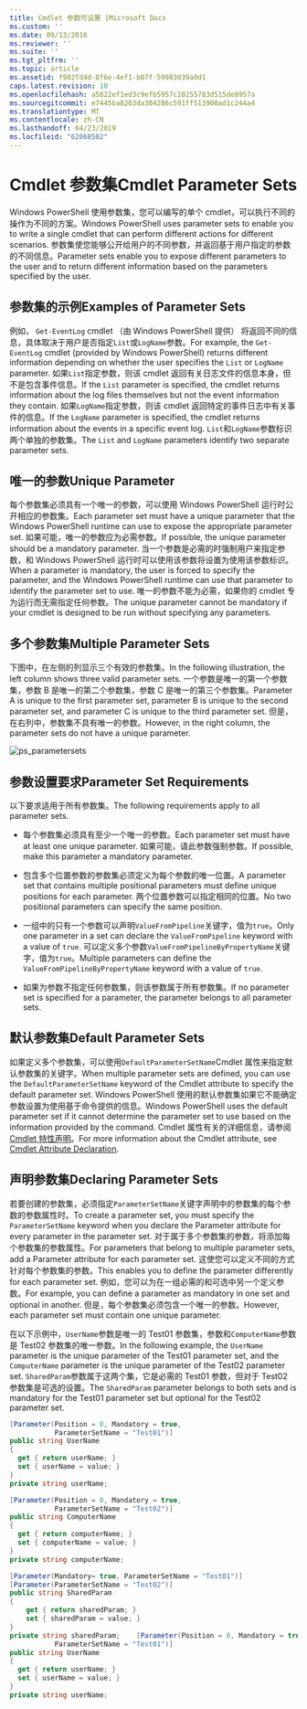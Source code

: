 ```yaml
---
title: Cmdlet 参数可设置 |Microsoft Docs
ms.custom: ''
ms.date: 09/13/2016
ms.reviewer: ''
ms.suite: ''
ms.tgt_pltfrm: ''
ms.topic: article
ms.assetid: f902fd4d-8f6e-4ef1-b07f-59983039a0d1
caps.latest.revision: 10
ms.openlocfilehash: a5822ef1ed3c9efb5957c20255783d515de8957a
ms.sourcegitcommit: e7445ba8203da304286c591ff513900ad1c244a4
ms.translationtype: MT
ms.contentlocale: zh-CN
ms.lasthandoff: 04/23/2019
ms.locfileid: "62068502"
---
```

# <a name="cmdlet-parameter-sets"></a><span data-ttu-id="7b836-102">Cmdlet 参数集</span><span class="sxs-lookup"><span data-stu-id="7b836-102">Cmdlet Parameter Sets</span></span>

<span data-ttu-id="7b836-103">Windows PowerShell 使用参数集，您可以编写的单个 cmdlet，可以执行不同的操作为不同的方案。</span><span class="sxs-lookup"><span data-stu-id="7b836-103">Windows PowerShell uses parameter sets to enable you to write a single cmdlet that can perform different actions for different scenarios.</span></span> <span data-ttu-id="7b836-104">参数集使您能够公开给用户的不同参数，并返回基于用户指定的参数的不同信息。</span><span class="sxs-lookup"><span data-stu-id="7b836-104">Parameter sets enable you to expose different parameters to the user and to return different information based on the parameters specified by the user.</span></span>

## <a name="examples-of-parameter-sets"></a><span data-ttu-id="7b836-105">参数集的示例</span><span class="sxs-lookup"><span data-stu-id="7b836-105">Examples of Parameter Sets</span></span>

<span data-ttu-id="7b836-106">例如， `Get-EventLog` cmdlet （由 Windows PowerShell 提供） 将返回不同的信息，具体取决于用户是否指定`List`或`LogName`参数。</span><span class="sxs-lookup"><span data-stu-id="7b836-106">For example, the `Get-EventLog` cmdlet (provided by Windows PowerShell) returns different information depending on whether the user specifies the `List` or `LogName` parameter.</span></span> <span data-ttu-id="7b836-107">如果`List`指定参数，则该 cmdlet 返回有关日志文件的信息本身，但不是包含事件信息。</span><span class="sxs-lookup"><span data-stu-id="7b836-107">If the `List` parameter is specified, the cmdlet returns information about the log files themselves but not the event information they contain.</span></span> <span data-ttu-id="7b836-108">如果`LogName`指定参数，则该 cmdlet 返回特定的事件日志中有关事件的信息。</span><span class="sxs-lookup"><span data-stu-id="7b836-108">If the `LogName` parameter is specified, the cmdlet returns information about the events in a specific event log.</span></span> <span data-ttu-id="7b836-109">`List`和`LogName`参数标识两个单独的参数集。</span><span class="sxs-lookup"><span data-stu-id="7b836-109">The `List` and `LogName` parameters identify two separate parameter sets.</span></span>

## <a name="unique-parameter"></a><span data-ttu-id="7b836-110">唯一的参数</span><span class="sxs-lookup"><span data-stu-id="7b836-110">Unique Parameter</span></span>

<span data-ttu-id="7b836-111">每个参数集必须具有一个唯一的参数，可以使用 Windows PowerShell 运行时公开相应的参数集。</span><span class="sxs-lookup"><span data-stu-id="7b836-111">Each parameter set must have a unique parameter that the Windows PowerShell runtime can use to expose the appropriate parameter set.</span></span> <span data-ttu-id="7b836-112">如果可能，唯一的参数应为必需参数。</span><span class="sxs-lookup"><span data-stu-id="7b836-112">If possible, the unique parameter should be a mandatory parameter.</span></span> <span data-ttu-id="7b836-113">当一个参数是必需的时强制用户来指定参数，和 Windows PowerShell 运行时可以使用该参数将设置为使用该参数标识。</span><span class="sxs-lookup"><span data-stu-id="7b836-113">When a parameter is mandatory, the user is forced to specify the parameter, and the Windows PowerShell runtime can use that parameter to identify the parameter set to use.</span></span> <span data-ttu-id="7b836-114">唯一的参数不能为必需，如果你的 cmdlet 专为运行而无需指定任何参数。</span><span class="sxs-lookup"><span data-stu-id="7b836-114">The unique parameter cannot be mandatory if your cmdlet is designed to be run without specifying any parameters.</span></span>

## <a name="multiple-parameter-sets"></a><span data-ttu-id="7b836-115">多个参数集</span><span class="sxs-lookup"><span data-stu-id="7b836-115">Multiple Parameter Sets</span></span>

<span data-ttu-id="7b836-116">下图中，在左侧的列显示三个有效的参数集。</span><span class="sxs-lookup"><span data-stu-id="7b836-116">In the following illustration, the left column shows three valid parameter sets.</span></span> <span data-ttu-id="7b836-117">一个参数是唯一的第一个参数集，参数 B 是唯一的第二个参数集，参数 C 是唯一的第三个参数集。</span><span class="sxs-lookup"><span data-stu-id="7b836-117">Parameter A is unique to the first parameter set, parameter B is unique to the second parameter set, and parameter C is unique to the third parameter set.</span></span> <span data-ttu-id="7b836-118">但是，在右列中，参数集不具有唯一的参数。</span><span class="sxs-lookup"><span data-stu-id="7b836-118">However, in the right column, the parameter sets do not have a unique parameter.</span></span>

![ps_parametersets](../media/ps-parametersets.gif)

## <a name="parameter-set-requirements"></a><span data-ttu-id="7b836-120">参数设置要求</span><span class="sxs-lookup"><span data-stu-id="7b836-120">Parameter Set Requirements</span></span>

<span data-ttu-id="7b836-121">以下要求适用于所有参数集。</span><span class="sxs-lookup"><span data-stu-id="7b836-121">The following requirements apply to all parameter sets.</span></span>

- <span data-ttu-id="7b836-122">每个参数集必须具有至少一个唯一的参数。</span><span class="sxs-lookup"><span data-stu-id="7b836-122">Each parameter set must have at least one unique parameter.</span></span> <span data-ttu-id="7b836-123">如果可能，请此参数强制参数。</span><span class="sxs-lookup"><span data-stu-id="7b836-123">If possible, make this parameter a mandatory parameter.</span></span>

- <span data-ttu-id="7b836-124">包含多个位置参数的参数集必须定义为每个参数的唯一位置。</span><span class="sxs-lookup"><span data-stu-id="7b836-124">A parameter set that contains multiple positional parameters must define unique positions for each parameter.</span></span> <span data-ttu-id="7b836-125">两个位置参数可以指定相同的位置。</span><span class="sxs-lookup"><span data-stu-id="7b836-125">No two positional parameters can specify the same position.</span></span>

- <span data-ttu-id="7b836-126">一组中的只有一个参数可以声明`ValueFromPipeline`关键字，值为`true`。</span><span class="sxs-lookup"><span data-stu-id="7b836-126">Only one parameter in a set can declare the `ValueFromPipeline` keyword with a value of `true`.</span></span> <span data-ttu-id="7b836-127">可以定义多个参数`ValueFromPipelineByPropertyName`关键字，值为`true`。</span><span class="sxs-lookup"><span data-stu-id="7b836-127">Multiple parameters can define the `ValueFromPipelineByPropertyName` keyword with a value of `true`.</span></span>

- <span data-ttu-id="7b836-128">如果为参数不指定任何参数集，则该参数属于所有参数集。</span><span class="sxs-lookup"><span data-stu-id="7b836-128">If no parameter set is specified for a parameter, the parameter belongs to all parameter sets.</span></span>

## <a name="default-parameter-sets"></a><span data-ttu-id="7b836-129">默认参数集</span><span class="sxs-lookup"><span data-stu-id="7b836-129">Default Parameter Sets</span></span>

<span data-ttu-id="7b836-130">如果定义多个参数集，可以使用`DefaultParameterSetName`Cmdlet 属性来指定默认参数集的关键字。</span><span class="sxs-lookup"><span data-stu-id="7b836-130">When multiple parameter sets are defined, you can use the `DefaultParameterSetName` keyword of the Cmdlet attribute to specify the default parameter set.</span></span> <span data-ttu-id="7b836-131">Windows PowerShell 使用的默认参数集如果它不能确定参数设置为使用基于命令提供的信息。</span><span class="sxs-lookup"><span data-stu-id="7b836-131">Windows PowerShell uses the default parameter set if it cannot determine the parameter set to use based on the information provided by the command.</span></span> <span data-ttu-id="7b836-132">Cmdlet 属性有关的详细信息，请参阅[Cmdlet 特性声明](./cmdlet-attribute-declaration.md)。</span><span class="sxs-lookup"><span data-stu-id="7b836-132">For more information about the Cmdlet attribute, see [Cmdlet Attribute Declaration](./cmdlet-attribute-declaration.md).</span></span>

## <a name="declaring-parameter-sets"></a><span data-ttu-id="7b836-133">声明参数集</span><span class="sxs-lookup"><span data-stu-id="7b836-133">Declaring Parameter Sets</span></span>

<span data-ttu-id="7b836-134">若要创建的参数集，必须指定`ParameterSetName`关键字声明中的参数集的每个参数的参数属性时。</span><span class="sxs-lookup"><span data-stu-id="7b836-134">To create a parameter set, you must specify the `ParameterSetName` keyword when you declare the Parameter attribute for every parameter in the parameter set.</span></span> <span data-ttu-id="7b836-135">对于属于多个参数集的参数，将添加每个参数集的参数属性。</span><span class="sxs-lookup"><span data-stu-id="7b836-135">For parameters that belong to multiple parameter sets, add a Parameter attribute for each parameter set.</span></span> <span data-ttu-id="7b836-136">这使您可以定义不同的方式针对每个参数集的参数。</span><span class="sxs-lookup"><span data-stu-id="7b836-136">This enables you to define the parameter differently for each parameter set.</span></span> <span data-ttu-id="7b836-137">例如，您可以为在一组必需的和可选中另一个定义参数。</span><span class="sxs-lookup"><span data-stu-id="7b836-137">For example, you can define a parameter as mandatory in one set and optional in another.</span></span> <span data-ttu-id="7b836-138">但是，每个参数集必须包含一个唯一的参数。</span><span class="sxs-lookup"><span data-stu-id="7b836-138">However, each parameter set must contain one unique parameter.</span></span>

<span data-ttu-id="7b836-139">在以下示例中，`UserName`参数是唯一的 Test01 参数集，参数和`ComputerName`参数是 Test02 参数集的唯一参数。</span><span class="sxs-lookup"><span data-stu-id="7b836-139">In the following example, the `UserName` parameter is the unique parameter of the Test01 parameter set, and the `ComputerName` parameter is the unique parameter of the Test02 parameter set.</span></span> <span data-ttu-id="7b836-140">`SharedParam`参数属于这两个集，它是必需的 Test01 参数，但对于 Test02 参数集是可选的设置。</span><span class="sxs-lookup"><span data-stu-id="7b836-140">The `SharedParam` parameter belongs to both sets and is mandatory for the Test01 parameter set but optional for the Test02 parameter set.</span></span>

```csharp
[Parameter(Position = 0, Mandatory = true,
           ParameterSetName = "Test01")]
public string UserName
{
  get { return userName; }
  set { userName = value; }
}
private string userName;

[Parameter(Position = 0, Mandatory = true,
           ParameterSetName = "Test02")]
public string ComputerName
{
  get { return computerName; }
  set { computerName = value; }
}
private string computerName;

[Parameter(Mandatory= true, ParameterSetName = "Test01")]
[Parameter(ParameterSetName = "Test02")]
public string SharedParam
{
    get { return sharedParam; }
    set { sharedParam = value; }
}
private string sharedParam;    [Parameter(Position = 0, Mandatory = true,
           ParameterSetName = "Test01")]
public string UserName
{
  get { return userName; }
  set { userName = value; }
}
private string userName;
```